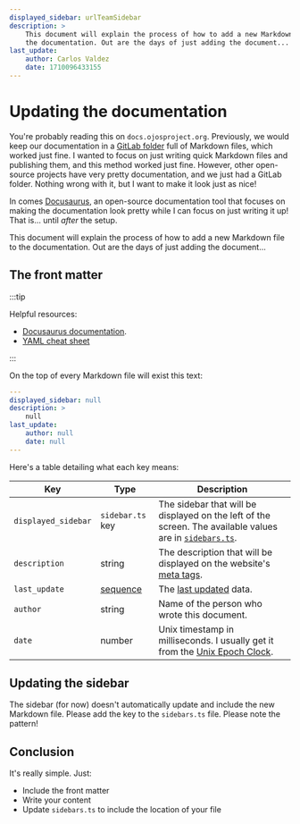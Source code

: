 ```yaml
---
displayed_sidebar: urlTeamSidebar
description: >
    This document will explain the process of how to add a new Markdown file to
    the documentation. Out are the days of just adding the document...
last_update:
    author: Carlos Valdez
    date: 1710096433155
---
```

# Updating the documentation

You're probably reading this on `docs.ojosproject.org`. Previously, we would
keep our documentation in a
[GitLab folder](https://gitlab.com/ojosproject/docs/-/tree/33878f675970afe8e6b7dd4f60e08fcd8564c4a9)
full of Markdown files, which worked just fine. I wanted to focus on just
writing quick Markdown files and publishing them, and this method worked just
fine. However, other open-source projects have very pretty documentation, and
we just had a GitLab folder. Nothing wrong with it, but I want to make it look
just as nice!

In comes [Docusaurus](https://docusaurus.io/), an open-source documentation
tool that focuses on making the documentation look pretty while I can focus on
just writing it up! That is... until *after* the setup.

This document will explain the process of how to add a new Markdown file to
the documentation. Out are the days of just adding the document...

## The front matter

:::tip

Helpful resources:

- [Docusaurus documentation](https://docusaurus.io/docs/markdown-features#front-matter).
- [YAML cheat sheet](https://quickref.me/yaml)

:::

On the top of every Markdown file will exist this text:

```yaml
---
displayed_sidebar: null
description: >
    null
last_update:
    author: null
    date: null
---
```

Here's a table detailing what each key means:

| Key                 | Type                                          | Description                                                                                                                                                             |
| ------------------- | --------------------------------------------- | ----------------------------------------------------------------------------------------------------------------------------------------------------------------------- |
| `displayed_sidebar` | `sidebar.ts` key                              | The sidebar that will be displayed on the left of the screen. The available values are in [`sidebars.ts`](https://gitlab.com/ojosproject/docs/-/blob/main/sidebars.ts). |
| `description`       | string                                        | The description that will be displayed on the website's [meta tags](https://www.w3schools.com/tags/tag_meta.asp).                                                       |
| `last_update`       | [sequence](https://quickref.me/yaml#sequence) | The [last updated](https://docusaurus.io/docs/api/plugins/@docusaurus/plugin-content-docs#last_update) data.                                                            |
| `author`            | string                                        | Name of the person who wrote this document.                                                                                                                             |
| `date`              | number                                        | Unix timestamp in milliseconds. I usually get it from the [Unix Epoch Clock](https://www.epochconverter.com/clock).                                                     |

## Updating the sidebar

The sidebar (for now) doesn't automatically update and include the new Markdown
file. Please add the key to the `sidebars.ts` file. Please note the pattern!

## Conclusion

It's really simple. Just:

- Include the front matter
- Write your content
- Update `sidebars.ts` to include the location of your file
